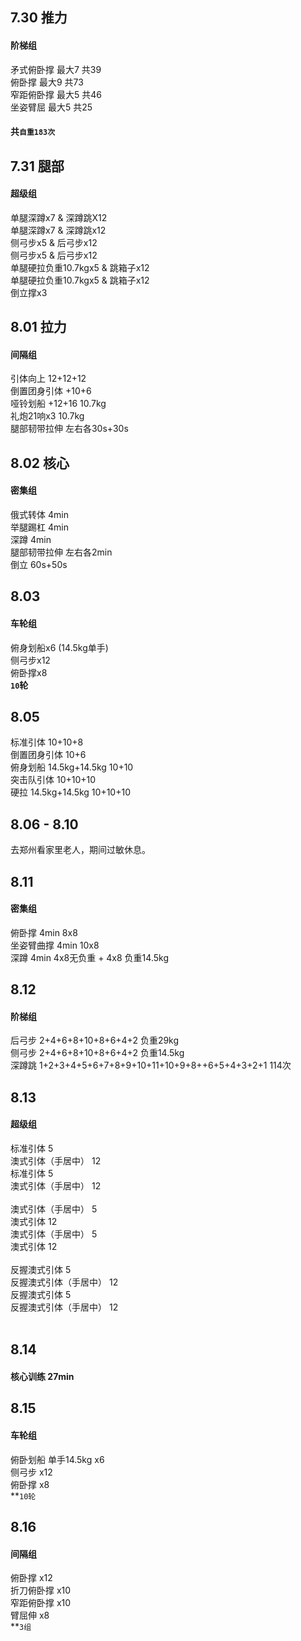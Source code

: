 ## 7.30 推力
#### 阶梯组
矛式俯卧撑 最大7 共39<br>
俯卧撑     最大9 共73<br>
窄距俯卧撑 最大5 共46<br>
坐姿臂屈   最大5 共25<br>
#### 共`自重183次`<br>

## 7.31 腿部 
#### 超级组
单腿深蹲x7 & 深蹲跳X12<br>
单腿深蹲x7 & 深蹲跳x12<br>
侧弓步x5 & 后弓步x12<br>
侧弓步x5 & 后弓步x12<br>
单腿硬拉负重10.7kgx5 & 跳箱子x12<br>
单腿硬拉负重10.7kgx5 & 跳箱子x12<br>
倒立撑x3<br>

## 8.01 拉力
#### 间隔组
引体向上 12+12+12<br>
倒置团身引体 +10+6<br>
哑铃划船 +12+16 10.7kg<br>
礼炮21响x3 10.7kg<br>
腿部韧带拉伸 左右各30s+30s<br>

## 8.02 核心
#### 密集组
俄式转体 4min<br>
举腿踢杠 4min<br>
深蹲 4min<br>
腿部韧带拉伸 左右各2min<br>
倒立 60s+50s<br>

## 8.03
#### 车轮组
俯身划船x6 (14.5kg单手)<br>
侧弓步x12<br>
俯卧撑x8<br>
**`10`轮**<br>


## 8.05
标准引体 10+10+8<br>
倒置团身引体 10+6<br>
俯身划船 14.5kg+14.5kg 10+10<br>
突击队引体 10+10+10<br>
硬拉 14.5kg+14.5kg 10+10+10<br>

## 8.06 - 8.10
去郑州看家里老人，期间过敏休息。

## 8.11
#### 密集组
俯卧撑 4min 8x8<br>
坐姿臂曲撑 4min 10x8<br>
深蹲 4min 4x8无负重 + 4x8 负重14.5kg<br>

## 8.12
#### 阶梯组
后弓步 2+4+6+8+10+8+6+4+2 负重29kg<br>
侧弓步 2+4+6+8+10+8+6+4+2 负重14.5kg<br>
深蹲跳 1+2+3+4+5+6+7+8+9+10+11+10+9+8++6+5+4+3+2+1 114次<br>

## 8.13
#### 超级组
标准引体 5<br>
澳式引体（手居中） 12<br>
标准引体 5<br>
澳式引体（手居中） 12<br><br>
澳式引体（手居中） 5<br>
澳式引体 12<br>
澳式引体（手居中） 5<br>
澳式引体 12<br><br>
反握澳式引体 5<br>
反握澳式引体（手居中） 12<br>
反握澳式引体 5<br>
反握澳式引体（手居中） 12<br><br>

## 8.14
#### 核心训练 27min

## 8.15
#### 车轮组
俯卧划船 单手14.5kg x6<br>
侧弓步 x12<br>
俯卧撑 x8<br>
**`10轮`<br>

## 8.16
#### 间隔组
俯卧撑 x12<br>
折刀俯卧撑 x10<br>
窄距俯卧撑 x10<br>
臂屈伸 x8<br>
**`3组`
